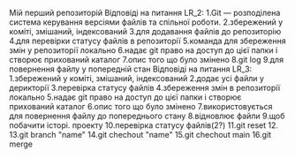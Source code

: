 Мій перший репозиторій
Відповіді на питання LR_2:
1.Git — розподілена система керування версіями файлів та спільної роботи.
2.збережений у коміті, змішаний, індексований
3.для додавання файлів до репозиторію
4.для перевірки статусу файлів в репозиторії
5.команда для збереження змін у репозиторії локально
6.надає git право на доступ до цієї папки і створює прихований каталог 
7.опис того що було змінено
8.git log
9.для повернення файлу у попередній стан
Відповіді на питання LR_3:
1.збережений у коміті, змішаний, індексований
2.додає усі файли у дерикторії
3.перевірка статусу файлів
4.збереження змін в репозиторії локально
5.надає git право на доступ до цієї папки і створює прихований каталог 
6.опис того що було змінено
7.використовується для повернення файлу до попереднього стану
8.відновлює файли
9.щоб побачити історі. проекту
10.перевірка статусу файлів(2?)
11.git reset
12.
13.git branch "name"
14.git chechout "name"
15.git chechout main
16.git merge
